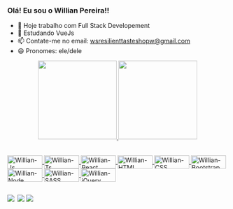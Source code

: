 ### Olá! Eu sou o Willian Pereira!!

- 🔭 Hoje trabalho com Full Stack Developement
- 🌱 Estudando VueJs
- 📫 Contate-me no email: wsresilienttasteshopw@gmail.com
- 😄 Pronomes: ele/dele

<div align="center">
  <a href="https://github.com/WillianPer">
  <img height="180em" src="https://github-readme-stats.vercel.app/api?username=WillianPer&show_icons=true&theme=dracula&include_all_commits=true&count_private=true"/>
  <img height="180em" src="https://github-readme-stats.vercel.app/api/top-langs/?username=WillianPer&layout=compact&langs_count=7&theme=dracula"/>
</div>
  
<div></br></br>
  <img align="center" alt="Willian-Js" height="30" width="80" src="https://img.shields.io/badge/JavaScript-323330?style=for-the-badge&logo=javascript&logoColor=F7DF1E">
  <img align="center" alt="Willian-Ts" height="30" width="80" src="https://img.shields.io/badge/TypeScript-007ACC?style=for-the-badge&logo=typescript&logoColor=white">
  <img align="center" alt="Willian-React" height="30" width="80" src="https://img.shields.io/badge/React-20232A?style=for-the-badge&logo=react&logoColor=61DAFB">
  <img align="center" alt="Willian-HTML" height="30" width="80" src="https://img.shields.io/badge/HTML5-E34F26?style=for-the-badge&logo=html5&logoColor=white">
  <img align="center" alt="Willian-CSS" height="30" width="80" src="https://img.shields.io/badge/CSS3-1572B6?style=for-the-badge&logo=css3&logoColor=white">
  <img align="center" alt="Willian-Bootstrap" height="30" width="80" src="https://img.shields.io/badge/Bootstrap-563D7C?style=for-the-badge&logo=bootstrap&logoColor=white">
  <img align="center" alt="Willian-Node" height="30" width="80" src="https://img.shields.io/badge/Node.js-43853D?style=for-the-badge&logo=node.js&logoColor=white">
  <img align="center" alt="Willian-SASS" height="30" width="80" src="https://img.shields.io/badge/Sass-CC6699?style=for-the-badge&logo=sass&logoColor=white">
  <img align="center" alt="Willian-jQuery" height="30" width="80" src="https://img.shields.io/badge/jQuery-0769AD?style=for-the-badge&logo=jquery&logoColor=white">
</div>
  
 ##

<div>
  <a href="https://www.instagram.com/willianper5.0/" target="_blank" style="padding-right:3px"><img src="https://img.shields.io/badge/Instagram-E4405F?style=for-the-badge&logo=instagram&logoColor=white" target="_blank"></a>
<a href = "mailto:wsresilienttasteshopw@gmail.com"><img src="https://img.shields.io/badge/-Gmail-%23333?style=for-the-badge&logo=gmail&logoColor=white" destino ="_blank"></a>
  <a href="https://www.linkedin.com/in/wilian-pereira-875515136/" target="_blank"><img src="https://img.shields.io/badge/LinkedIn-0077B5?style=for-the-badge&logo=linkedin&logoColor=white"></a>
  
  
<!--   ![Snake animation](https://github.com/WillianPer/WillianPer/blob/output/github-contribution-grid-snake.svg) -->
</div>

